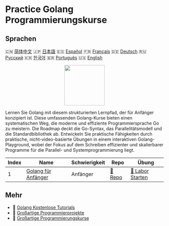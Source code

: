 # Practice Golang Programmierungskurse

## Sprachen

🇨🇳 [简体中文](README_zh.md) 🇯🇵 [日本語](README_ja.md) 🇪🇸 [Español](README_es.md) 🇫🇷 [Français](README_fr.md) 🇩🇪 [Deutsch](README_de.md) 🇷🇺 [Русский](README_ru.md) 🇰🇷 [한국어](README_ko.md) 🇧🇷 [Português](README_pt.md) 🇺🇸 [English](README.md) 

<div align="center">
<img width="128px" src="https://file.labex.io/path/YgASYacMNI6I.png">
</div>

Lernen Sie Golang mit diesem strukturierten Lernpfad, der für Anfänger konzipiert ist. Diese umfassenden Golang-Kurse bieten einen systematischen Weg, die moderne und effiziente Programmiersprache Go zu meistern. Die Roadmap deckt die Go-Syntax, das Parallelitätsmodell und die Standardbibliothek ab. Entwickeln Sie praktische Fähigkeiten durch praktische, nicht-video-basierte Übungen in einem interaktiven Golang-Playground, wobei der Fokus auf dem Schreiben effizienter und skalierbarer Programme für die Parallel- und Systemprogrammierung liegt.

|   Index | Name                                                                    | Schwierigkeit   | Repo                                                          | Übung                                                                |
|---------|-------------------------------------------------------------------------|-----------------|---------------------------------------------------------------|----------------------------------------------------------------------|
|       1 | [Golang für Anfänger](https://labex.io/de/courses/golang-for-beginners) | Anfänger        | [🔗 Repo](https://github.com/labex-labs/golang-for-beginners) | [🚀 Labor Starten](https://labex.io/de/courses/golang-for-beginners) |

## Mehr

- 🔗 [Golang Kostenlose Tutorials](https://github.com/labex-labs/go-free-tutorials)
- 🔗 [Großartige Programmierprojekte](https://github.com/labex-labs/awesome-programming-projects)
- 🔗 [Großartige Programmierungskurse](https://github.com/labex-labs/awesome-programming-courses)

